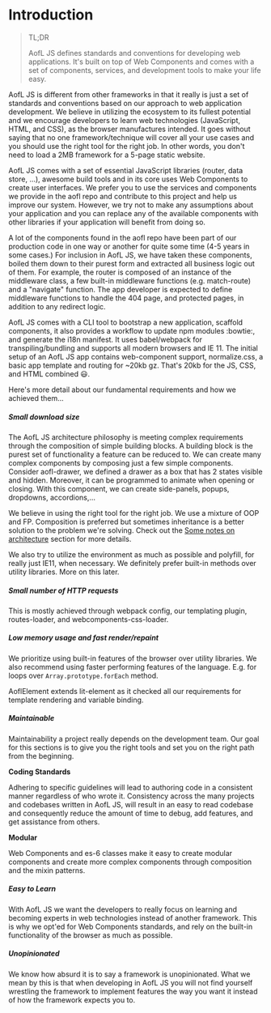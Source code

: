 # Introduction

> TL;DR
>
> AofL JS defines standards and conventions for developing web applications. It's built on top of Web Components and comes with a set of components, services, and development tools to make your life easy.

AofL JS is different from other frameworks in that it really is just a set of standards and conventions based on our approach to web application development. We believe in utilizing the ecosystem to its fullest potential and we encourage developers to learn web technologies (JavaScript, HTML, and CSS), as the browser manufactures intended. It goes without saying that no one framework/technique will cover all your use cases and you should use the right tool for the right job. In other words, you don't need to load a 2MB framework for a 5-page static website.

AofL JS comes with a set of essential JavaScript libraries (router, data store, ...), awesome build tools and in its core uses Web Components to create user interfaces. We prefer you to use the services and components we provide in the aofl repo and contribute to this project and help us improve our system. However, we try not to make any assumptions about your application and you can replace any of the available components with other libraries if your application will benefit from doing so.

A lot of the components found in the aofl repo have been part of our production code in one way or another for quite some time (4-5 years in some cases.) For inclusion in AofL JS, we have taken these components, boiled them down to their purest form and extracted all business logic out of them. For example, the router is composed of an instance of the middleware class, a few built-in middleware functions (e.g. match-route) and a "navigate" function. The app developer is expected to define middleware functions to handle the 404 page, and protected pages, in addition to any redirect logic.

AofL JS comes with a CLI tool to bootstrap a new application, scaffold components, it also provides a workflow to update npm modules :bowtie:, and generate the i18n manifest. It uses babel/webpack for transpiling/bundling and supports all modern browsers and IE 11. The initial setup of an AofL JS app contains web-component support, normalize.css, a basic app template and routing for ~20kb gz. That's 20kb for the JS, CSS, and HTML combined :smiley:.

Here's more detail about our fundamental requirements and how we achieved them...

##### Small download size

The AofL JS architecture philosophy is meeting complex requirements through the composition of simple building blocks. A building block is the purest set of functionality a feature can be reduced to. We can create many complex components by composing just a few simple components. Consider aofl-drawer, we defined a drawer as a box that has 2 states visible and hidden. Moreover, it can be programmed to animate when opening or closing. With this component, we can create side-panels, popups, dropdowns, accordions,...

We believe in using the right tool for the right job. We use a mixture of OOP and FP. Composition is preferred but sometimes inheritance is a better solution to the problem we're solving. Check out the [Some notes on architecture]() section for more details.

We also try to utilize the environment as much as possible and polyfill, for really just IE11, when necessary. We definitely prefer built-in methods over utility libraries. More on this later.

##### Small number of HTTP requests

This is mostly achieved through webpack config, our templating plugin, routes-loader, and  webcomponents-css-loader.

##### Low memory usage and fast render/repaint

We prioritize using built-in features of the browser over utility libraries. We also recommend using faster performing features of the language. E.g. for loops over `Array.prototype.forEach` method.

AoflElement extends lit-element as it checked all our requirements for template rendering and variable binding.


##### Maintainable

Maintainability a project really depends on the development team. Our goal for this sections is to give you the right tools and set you on the right path from the beginning.

**Coding Standards**

Adhering to specific guidelines will lead to authoring code in a consistent manner regardless of who wrote it. Consistency across the many projects and codebases written in AofL JS, will result in an easy to read codebase and consequently reduce the amount of time to debug, add features, and get assistance from others.

**Modular**

Web Components and es-6 classes make it easy to create modular components and create more complex components through composition and the mixin patterns.


##### Easy to Learn

With AofL JS we want the developers to really focus on learning and becoming experts in web technologies instead of another framework.  This is why we opt'ed for Web Components standards, and rely on the built-in functionality of the browser as much as possible.


##### Unopinionated

We know how absurd it is to say a framework is unopinionated. What we mean by this is that when developing in AofL JS you will not find yourself wrestling the framework to implement features the way you want it instead of how the framework expects you to.